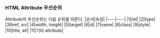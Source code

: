 ### HTML Attribute 우선순위


Attribute의 우선순위는 다음 순위를 따른다.
|순서|속성|
|----|----|
|1|rel|
|2|type|
|3|href, src|
|4|width, height|
|5|target|
|6|id|
|7|name|
|8|class|
|9|style|
|10|title, alt|
|11|기타 attribute|
